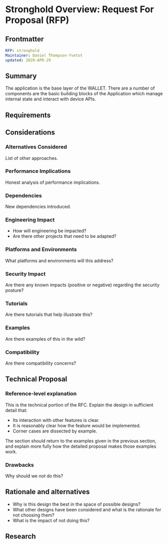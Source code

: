 # Stronghold Overview: Request For Proposal (RFP)
[RFP]: #RFP

## Frontmatter
[frontmatter]: #frontmatter
```yaml
RFP: stronghold
Maintainer: Daniel Thompson-Yvetot
updated: 2020-APR-29
```

## Summary
[summary]: #summary

The application is the base layer of the WALLET. There are a number of components are the basic building blocks of the Application which manage
internal state and interact with device APIs.

## Requirements
[requirements]: #requirements

## Considerations
[considerations]: #considerations

### Alternatives Considered
[alternatives]: #alternatives

List of other approaches.

### Performance Implications
[performance]: #performance

Honest analysis of performance implications.

### Dependencies
[dependencies]: #dependencies

New dependencies introduced.

### Engineering Impact
[engineering-impact]: #engineering-impact
- How will engineering be impacted?
- Are there other projects that need to be adapted?

### Platforms and Environments
[platforms]: #platforms

What platforms and environments will this address?

### Security Impact
[security]: #security

Are there any known impacts (positive or negative) regarding the security posture?

### Tutorials
[tutorials]: #tutorials

Are there tutorials that help illustrate this?

### Examples
[examples]: #examples

Are there examples of this in the wild?

### Compatibility
[compatibility]: #compatibility

Are there compatibility concerns?

## Technical Proposal
[technical-proposal]: #technical-proposal

### Reference-level explanation
[reference-level-explanation]: #reference-level-explanation

This is the technical portion of the RFC. Explain the design in sufficient detail that:

- Its interaction with other features is clear.
- It is reasonably clear how the feature would be implemented.
- Corner cases are dissected by example.

The section should return to the examples given in the previous section, and explain more fully how the detailed proposal makes those examples work.

### Drawbacks
[drawbacks]: #drawbacks

Why should we *not* do this?

## Rationale and alternatives
[rationale-and-alternatives]: #rationale-and-alternatives

- Why is this design the best in the space of possible designs?
- What other designs have been considered and what is the rationale for not choosing them?
- What is the impact of not doing this?

## Research
[research]: #research





